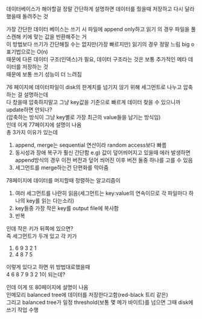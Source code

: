 데이터베이스가 해야할걸 정말 간단하게 설명하면 데이터를 줬을때 저장하고 다시 달라했을때 돌려주는 것

가장 간단한 데이터 베이스는 쓰기 시 파일에 append only하고 읽기 의 경우 파일을 풀스캔해 키에 맞는 값을 반환해주는 거  
이 방법보다 쓰기가 간단해질 수는 없지만(가장 빠르지만) 읽기의 경우 정말 느림 big o 표기법으로는 O(n)  
때문에 다른 데이터 구조(인덱스)가 필요, 데이터 구조라는 것은 보통 추가적인 메타 데이터를 저장하는 것  
때문에 보통 쓰기 성능이 더 느려짐   

76 페이지에 데이터파일이 disk의 한계치를 넘기지 않기 위해 세그먼트로 나누고 압축하는 걸 설명하는데  
다 찼을때 압축하지말고 그냥 key값을 기준으로 빠르게 데이터 찾을 수 있으니까 update하면 안되나?  
(압축하는 방식이 그냥 key별로 가장 최근의 value들을 남기는 방식임)  
인데 이게 77페이지에 설명이 나옴  
총 3가지 이유가 있는데  
1. append, merge는 sequential 연산이라 random access보다 빠름
2. 동시성과 장애 복구가 훨신 간단함 e.g) 값이 덮어씌어지고 있을때 에러 발생하면 append방식의 경우 이전 버전과 덮어 씌어진 이후 버전 둘중 하나를 고를 수 있음
3. 세그먼트를 merge하는건 단편화를 막아줌  

78페이지에 데이터를 머지할때 정렬하는 알고리즘이  
1. 여러 세그먼트를 나란히 읽음(세그먼트는 key:value의 연속이므로 각 파일마다 하나의 key를 읽는 다는소리)
2. key들중 가장 작은 key를 output file에 복사함
3. 반복

인데 작은 키가 뒤쪽에 있으면?  
즉 세그먼트가 두개 있고 각 키가  
1. 6 9 3 2 1
2. 4 8 7 5

이렇게 있다고 하면 위 방법대로했을때  
4 6 8 7 9 3 2 1이 되는데?

인데 이게 또 80페이지에 설명이 나옴  
인메모리 balanced tree에 데이터를 저장한다고함(red-black 트리 같은)  
그리고 balanced tree가 일정 threshold(보통 몇 메가 바이트)를 넘으면 그때 disk에 쓰기 작업 수행
